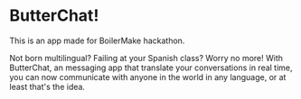 # ButterChat!

This is an app made for BoilerMake hackathon.

Not born multilingual? Failing at your Spanish class? Worry no more! With ButterChat, an messaging app that translate your conversations in real time, you can now communicate with anyone in the world in any language, or at least that's the idea.
